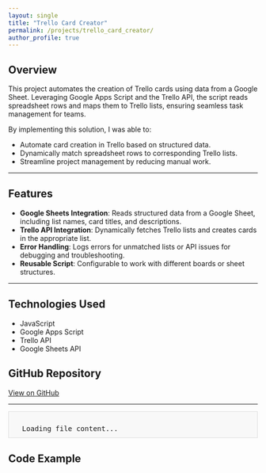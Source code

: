 ```yaml
---
layout: single
title: "Trello Card Creator"
permalink: /projects/trello_card_creator/
author_profile: true
---
```


## Overview

This project automates the creation of Trello cards using data from a Google Sheet. Leveraging Google Apps Script and the Trello API, the script reads spreadsheet rows and maps them to Trello lists, ensuring seamless task management for teams.

By implementing this solution, I was able to:
- Automate card creation in Trello based on structured data.
- Dynamically match spreadsheet rows to corresponding Trello lists.
- Streamline project management by reducing manual work.

---

## Features

- **Google Sheets Integration**: Reads structured data from a Google Sheet, including list names, card titles, and descriptions.
- **Trello API Integration**: Dynamically fetches Trello lists and creates cards in the appropriate list.
- **Error Handling**: Logs errors for unmatched lists or API issues for debugging and troubleshooting.
- **Reusable Script**: Configurable to work with different boards or sheet structures.

---

## Technologies Used

- JavaScript
- Google Apps Script
- Trello API
- Google Sheets API

## GitHub Repository

[View on GitHub](https://github.com/zekejenkins/trello-card-creator)

---
<div id="skills-file-content" style="background: #f8f8f8; padding: 10px; border: 1px solid #ddd; font-family: monospace; white-space: pre-wrap; font-size: 0.875rem; overflow-x: auto;">
  Loading file content...
</div>

<script src="https://cdnjs.cloudflare.com/ajax/libs/highlight.js/11.7.0/highlight.min.js"></script>
<link rel="stylesheet" href="https://cdnjs.cloudflare.com/ajax/libs/highlight.js/11.7.0/styles/github.min.css">
<script>
  fetch("https://raw.githubusercontent.com/zekejenkins/davidjenkins/master/_projects/data_gathering.md")
    .then(response => response.text())
    .then(text => {
      document.getElementById("skills-file-content").innerHTML = 
        `<pre><code class="yaml">${text}</code></pre>`;
      hljs.highlightAll();
    })
    .catch(error => {
      document.getElementById("skills-file-content").textContent = "Error loading file content.";
      console.error(error);
    });
</script>

## Code Example
